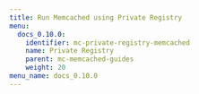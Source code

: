 ```yaml
---
title: Run Memcached using Private Registry
menu:
  docs_0.10.0:
    identifier: mc-private-registry-memcached
    name: Private Registry
    parent: mc-memcached-guides
    weight: 20
menu_name: docs_0.10.0
---
```

